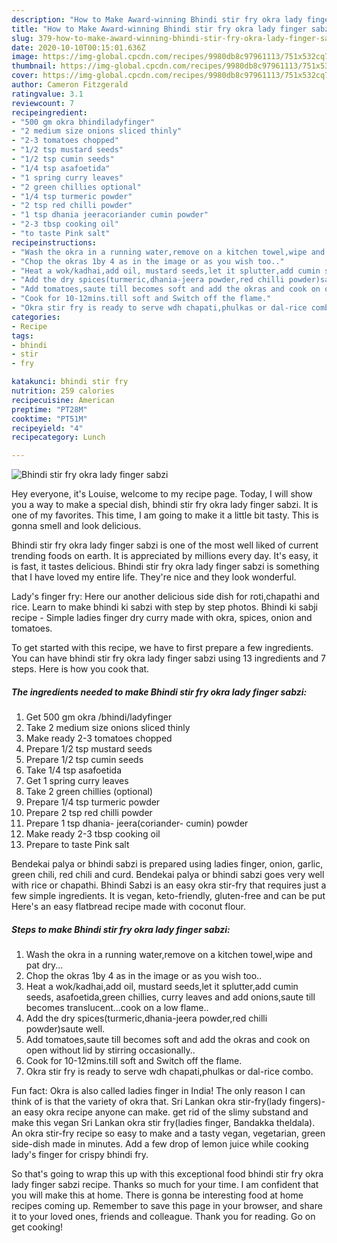 ```yaml
---
description: "How to Make Award-winning Bhindi stir fry okra lady finger sabzi"
title: "How to Make Award-winning Bhindi stir fry okra lady finger sabzi"
slug: 379-how-to-make-award-winning-bhindi-stir-fry-okra-lady-finger-sabzi
date: 2020-10-10T00:15:01.636Z
image: https://img-global.cpcdn.com/recipes/9980db8c97961113/751x532cq70/bhindi-stir-fry-okra-lady-finger-sabzi-recipe-main-photo.jpg
thumbnail: https://img-global.cpcdn.com/recipes/9980db8c97961113/751x532cq70/bhindi-stir-fry-okra-lady-finger-sabzi-recipe-main-photo.jpg
cover: https://img-global.cpcdn.com/recipes/9980db8c97961113/751x532cq70/bhindi-stir-fry-okra-lady-finger-sabzi-recipe-main-photo.jpg
author: Cameron Fitzgerald
ratingvalue: 3.1
reviewcount: 7
recipeingredient:
- "500 gm okra bhindiladyfinger"
- "2 medium size onions sliced thinly"
- "2-3 tomatoes chopped"
- "1/2 tsp mustard seeds"
- "1/2 tsp cumin seeds"
- "1/4 tsp asafoetida"
- "1 spring curry leaves"
- "2 green chillies optional"
- "1/4 tsp turmeric powder"
- "2 tsp red chilli powder"
- "1 tsp dhania jeeracoriander cumin powder"
- "2-3 tbsp cooking oil"
- "to taste Pink salt"
recipeinstructions:
- "Wash the okra in a running water,remove on a kitchen towel,wipe and pat dry..."
- "Chop the okras 1by 4 as in the image or as you wish too.."
- "Heat a wok/kadhai,add oil, mustard seeds,let it splutter,add cumin seeds, asafoetida,green chillies, curry leaves and add onions,saute till becomes translucent...cook on a low flame.."
- "Add the dry spices(turmeric,dhania-jeera powder,red chilli powder)saute well."
- "Add tomatoes,saute till becomes soft and add the okras and cook on open without lid by stirring occasionally.."
- "Cook for 10-12mins.till soft and Switch off the flame."
- "Okra stir fry is ready to serve wdh chapati,phulkas or dal-rice combo."
categories:
- Recipe
tags:
- bhindi
- stir
- fry

katakunci: bhindi stir fry 
nutrition: 259 calories
recipecuisine: American
preptime: "PT28M"
cooktime: "PT51M"
recipeyield: "4"
recipecategory: Lunch

---
```



![Bhindi stir fry okra lady finger sabzi](https://img-global.cpcdn.com/recipes/9980db8c97961113/751x532cq70/bhindi-stir-fry-okra-lady-finger-sabzi-recipe-main-photo.jpg)

Hey everyone, it's Louise, welcome to my recipe page. Today, I will show you a way to make a special dish, bhindi stir fry okra lady finger sabzi. It is one of my favorites. This time, I am going to make it a little bit tasty. This is gonna smell and look delicious.

Bhindi stir fry okra lady finger sabzi is one of the most well liked of current trending foods on earth. It is appreciated by millions every day. It's easy, it is fast, it tastes delicious. Bhindi stir fry okra lady finger sabzi is something that I have loved my entire life. They're nice and they look wonderful.

Lady&#39;s finger fry: Here our another delicious side dish for roti,chapathi and rice. Learn to make bhindi ki sabzi with step by step photos. Bhindi ki sabji recipe - Simple ladies finger dry curry made with okra, spices, onion and tomatoes.


To get started with this recipe, we have to first prepare a few ingredients. You can have bhindi stir fry okra lady finger sabzi using 13 ingredients and 7 steps. Here is how you cook that.

<!--inarticleads1-->

##### The ingredients needed to make Bhindi stir fry okra lady finger sabzi:

1. Get 500 gm okra /bhindi/ladyfinger
1. Take 2 medium size onions sliced thinly
1. Make ready 2-3 tomatoes chopped
1. Prepare 1/2 tsp mustard seeds
1. Prepare 1/2 tsp cumin seeds
1. Take 1/4 tsp asafoetida
1. Get 1 spring curry leaves
1. Take 2 green chillies (optional)
1. Prepare 1/4 tsp turmeric powder
1. Prepare 2 tsp red chilli powder
1. Prepare 1 tsp dhania- jeera(coriander- cumin) powder
1. Make ready 2-3 tbsp cooking oil
1. Prepare to taste Pink salt


Bendekai palya or bhindi sabzi is prepared using ladies finger, onion, garlic, green chili, red chili and curd. Bendekai palya or bhindi sabzi goes very well with rice or chapathi. Bhindi Sabzi is an easy okra stir-fry that requires just a few simple ingredients. It is vegan, keto-friendly, gluten-free and can be put Here&#39;s an easy flatbread recipe made with coconut flour. 

<!--inarticleads2-->

##### Steps to make Bhindi stir fry okra lady finger sabzi:

1. Wash the okra in a running water,remove on a kitchen towel,wipe and pat dry...
1. Chop the okras 1by 4 as in the image or as you wish too..
1. Heat a wok/kadhai,add oil, mustard seeds,let it splutter,add cumin seeds, asafoetida,green chillies, curry leaves and add onions,saute till becomes translucent...cook on a low flame..
1. Add the dry spices(turmeric,dhania-jeera powder,red chilli powder)saute well.
1. Add tomatoes,saute till becomes soft and add the okras and cook on open without lid by stirring occasionally..
1. Cook for 10-12mins.till soft and Switch off the flame.
1. Okra stir fry is ready to serve wdh chapati,phulkas or dal-rice combo.


Fun fact: Okra is also called ladies finger in India! The only reason I can think of is that the variety of okra that. Sri Lankan okra stir-fry(lady fingers)- an easy okra recipe anyone can make. get rid of the slimy substand and make this vegan Sri Lankan okra stir fry(ladies finger, Bandakka theldala). An okra stir-fry recipe so easy to make and a tasty vegan, vegetarian, green side-dish made in minutes. Add a few drop of lemon juice while cooking lady&#39;s finger for crispy bhindi fry. 

So that's going to wrap this up with this exceptional food bhindi stir fry okra lady finger sabzi recipe. Thanks so much for your time. I am confident that you will make this at home. There is gonna be interesting food at home recipes coming up. Remember to save this page in your browser, and share it to your loved ones, friends and colleague. Thank you for reading. Go on get cooking!

